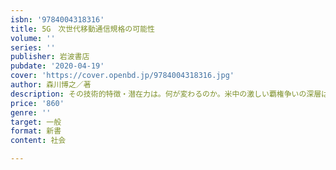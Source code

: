 ```yaml
---
isbn: '9784004318316'
title: 5G　次世代移動通信規格の可能性
volume: ''
series: ''
publisher: 岩波書店
pubdate: '2020-04-19'
cover: 'https://cover.openbd.jp/9784004318316.jpg'
author: 森川博之／著
description: その技術的特徴・潜在力は。何が変わるのか。米中の激しい覇権争いの深層は。さまざまな疑問に答える。
price: '860'
genre: ''
target: 一般
format: 新書
content: 社会

---
```

